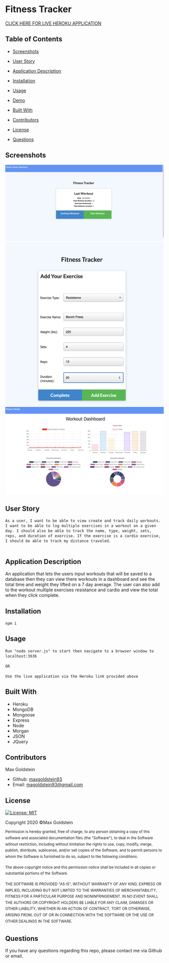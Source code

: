 # Fitness Tracker
[CLICK HERE FOR LIVE HEROKU APPLICATION](https://fitnesstracker1023.herokuapp.com/)

## Table of Contents
* [Screenshots](#screenshots)

* [User Story](#user-story)

* [Application Description](#application-description)

* [Installation](#installation)

* [Usage](#usage)

* [Demo](#demo)

* [Built With](#built-with)

* [Contributors](#contributors)

* [License](#license)

* [Questions](#questions)

## Screenshots 
![screenshot1](./public/assets/login.png)
![screenshot2](./public/assets/data.png)
![screenshot3](./public/assets/dashboard.png)


## User Story
```
As a user, I want to be able to view create and track daily workouts. I want to be able to log multiple exercises in a workout on a given day. I should also be able to track the name, type, weight, sets, reps, and duration of exercise. If the exercise is a cardio exercise, I should be able to track my distance traveled.


```

## Application Description

An application that lets the users input workouts that will be saved to a database then they can view there workouts in a dashboard and see the total time and weight they lifted on a 7 day average. The user can also add to the workout multiple exercises resistance and cardio and view the total when they click complete.
## Installation 
```
npm i 
```

## Usage 
```
Run "node server.js" to start then navigate to a browser window to localhost:3636

OR
                                     
Use the live application via the Heroku link provided above

```

## Built With
* Heroku
* MongoDB
* Mongoose
* Express
* Node
* Morgan
* JSON
* JQuery 


## Contributors 



 Max Goldstein
* Github: [maxgoldstein93](https://github.com/maxgoldstein93) 
* Email: <magoldstein93@gmail.com>

## License

[![License: MIT](https://img.shields.io/badge/License-MIT-yellow.svg)](https://opensource.org/licenses/MIT)

Copyright 2020 ©Max Goldstein

<sup>Permission is hereby granted, free of charge, to any person obtaining a copy of this software and associated documentation files (the "Software"), to deal in the Software without restriction, including without limitation the rights to use, copy, modify, merge, publish, distribute, sublicense, and/or sell copies of the Software, and to permit persons to whom the Software is furnished to do so, subject to the following conditions:
  
<sup>The above copyright notice and this permission notice shall be included in all copies or substantial portions of the Software.
  
<sup>THE SOFTWARE IS PROVIDED "AS IS", WITHOUT WARRANTY OF ANY KIND, EXPRESS OR IMPLIED, INCLUDING BUT NOT LIMITED TO THE WARRANTIES OF MERCHANTABILITY, FITNESS FOR A PARTICULAR PURPOSE AND NONINFRINGEMENT. IN NO EVENT SHALL THE AUTHORS OR COPYRIGHT HOLDERS BE LIABLE FOR ANY CLAIM, DAMAGES OR OTHER LIABILITY, WHETHER IN AN ACTION OF CONTRACT, TORT OR OTHERWISE, ARISING FROM, OUT OF OR IN CONNECTION WITH THE SOFTWARE OR THE USE OR OTHER DEALINGS IN THE SOFTWARE.

## Questions

If you have any questions regarding this repo, please contact me via Github or email.
